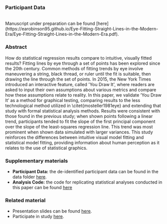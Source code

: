 ### Participant Data

<br> 
Manuscript under preparation can be found [here](https://earobinson95.github.io/Eye-Fitting-Straight-Lines-in-the-Modern-Era/Eye-Fitting-Straight-Lines-in-the-Modern-Era.pdf).

### Abstract

How do statistical regression results compare to intuitive, visually fitted results? Fitting lines by eye through a set of points has been explored since the 20th century. Common methods of fitting trends by eye involve maneuvering a string, black thread, or ruler until the fit is suitable, then drawing the line through the set of points. In 2015, the New York Times introduced an interactive feature, called 'You Draw It', where readers are asked to input their own assumptions about various metrics and compare how these assumptions relate to reality. In this paper, we validate ‘You Draw It’ as a method for graphical testing, comparing results to the less technological method utilized in \citet{mosteller1981eye} and extending that study with formal statistical analysis methods. Results were consistent with those found in the previous study; when shown points following a linear trend, participants tended to fit the slope of the first principal component over the slope of the least-squares regression line. This trend was most prominent when shown data simulated with larger variances. This study reinforces the differences between intuitive visual model fitting and statistical model fitting, providing information about human perception as it relates to the use of statistical graphics.

### Supplementary materials

+ **Participant Data:** the de-identified participant data can be found in the data folder [here]().
+ **Analysis Code:** the code for replicating statistical analyses conducted in this paper can be found [here]()

### Related material

+ Presentation slides can be found [here](https://earobinson95.github.io/presentations/Conferences/2021-MidwestWISC/index.html#1).
 + Participate in study [here](https://emily-robinson.shinyapps.io/you-draw-it-pilot-app/).
